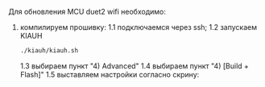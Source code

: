 Для обновления MCU duet2 wifi необходимо:

1. компилируем прошивку:
    1.1 подключаемся через ssh;
    1.2 запускаем KIAUH
    ```bash  
    ./kiauh/kiauh.sh
    ```
    1.3 выбираем пункт "4) Advanced"
    1.4 выбираем пункт "4) [Build + Flash]"
    1.5 выставляем настройки согласно скрину:

